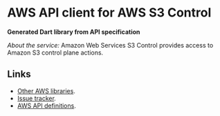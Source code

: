 # AWS API client for AWS S3 Control

**Generated Dart library from API specification**

*About the service:*
Amazon Web Services S3 Control provides access to Amazon S3 control plane
actions.

## Links

- [Other AWS libraries](https://github.com/agilord/aws_client/tree/master/generated).
- [Issue tracker](https://github.com/agilord/aws_client/issues).
- [AWS API definitions](https://github.com/aws/aws-sdk-js/tree/master/apis).
